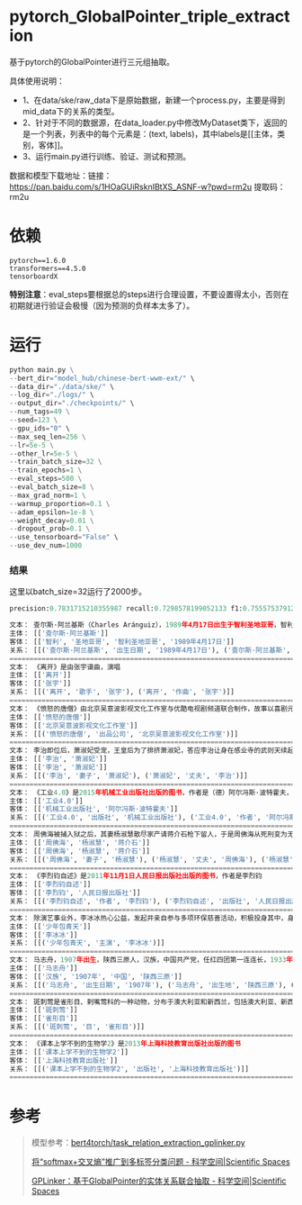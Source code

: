 # pytorch_GlobalPointer_triple_extraction

基于pytorch的GlobalPointer进行三元组抽取。

具体使用说明：

- 1、在data/ske/raw_data下是原始数据，新建一个process.py，主要是得到mid_data下的关系的类型。
- 2、针对于不同的数据源，在data_loader.py中修改MyDataset类下，返回的是一个列表，列表中的每个元素是：(text, labels)，其中labels是[[主体，类别，客体]]。
- 3、运行main.py进行训练、验证、测试和预测。

数据和模型下载地址：链接：https://pan.baidu.com/s/1HOaGUiRsknIBtXS_ASNF-w?pwd=rm2u  提取码：rm2u

# 依赖

```
pytorch==1.6.0
transformers==4.5.0
tensorboardX
```

**特别注意**：eval_steps要根据总的steps进行合理设置，不要设置得太小，否则在初期就进行验证会极慢（因为预测的负样本太多了）。
# 运行

```python
python main.py \
--bert_dir="model_hub/chinese-bert-wwm-ext/" \
--data_dir="./data/ske/" \
--log_dir="./logs/" \
--output_dir="./checkpoints/" \
--num_tags=49 \
--seed=123 \
--gpu_ids="0" \
--max_seq_len=256 \
--lr=5e-5 \
--other_lr=5e-5 \
--train_batch_size=32 \
--train_epochs=1 \
--eval_steps=500 \
--eval_batch_size=8 \
--max_grad_norm=1 \
--warmup_proportion=0.1 \
--adam_epsilon=1e-8 \
--weight_decay=0.01 \
--dropout_prob=0.1 \
--use_tensorboard="False" \
--use_dev_num=1000
```

### 结果

这里以batch_size=32运行了2000步。

```python
precision:0.7831715210355987 recall:0.7298578199052133 f1:0.7555753791257805
```

```python
文本： 查尔斯·阿兰基斯（Charles Aránguiz），1989年4月17日出生于智利圣地亚哥，智利职业足球运动员，司职中场，效力于德国足球甲级联赛勒沃库森足球俱乐部
主体： [['查尔斯·阿兰基斯']]
客体： [['智利', '圣地亚哥', '智利圣地亚哥', '1989年4月17日']]
关系： [[('查尔斯·阿兰基斯', '出生日期', '1989年4月17日'), ('查尔斯·阿兰基斯', '出生地', '智利'), ('查尔斯·阿兰基斯', '国籍', '智利'), ('查尔斯·阿兰基斯', '出生地', '智利圣地亚哥'), ('查尔斯·阿兰基斯', '国籍', '智利圣地亚哥'), ('查尔斯·阿兰基斯', '出生地', '圣地亚哥')]]
====================================================================================================
文本： 《离开》是由张宇谱曲，演唱
主体： [['离开']]
客体： [['张宇']]
关系： [[('离开', '歌手', '张宇'), ('离开', '作曲', '张宇')]]
====================================================================================================
文本： 《愤怒的唐僧》由北京吴意波影视文化工作室与优酷电视剧频道联合制作，故事以喜剧元素为主，讲述唐僧与佛祖打牌，得罪了佛祖，被踢下人间再渡九九八十一难的故事
主体： [['愤怒的唐僧']]
客体： [['北京吴意波影视文化工作室']]
关系： [[('愤怒的唐僧', '出品公司', '北京吴意波影视文化工作室')]]
====================================================================================================
文本： 李治即位后，萧淑妃受宠，王皇后为了排挤萧淑妃，答应李治让身在感业寺的武则天续起头发，重新纳入后宫
主体： [['李治', '萧淑妃']]
客体： [['李治', '萧淑妃']]
关系： [[('李治', '妻子', '萧淑妃'), ('萧淑妃', '丈夫', '李治')]]
====================================================================================================
文本： 《工业4.0》是2015年机械工业出版社出版的图书，作者是（德）阿尔冯斯·波特霍夫，恩斯特·安德雷亚斯·哈特曼
主体： [['工业4.0']]
客体： [['机械工业出版社', '阿尔冯斯·波特霍夫']]
关系： [[('工业4.0', '出版社', '机械工业出版社'), ('工业4.0', '作者', '阿尔冯斯·波特霍夫')]]
====================================================================================================
文本： 周佛海被捕入狱之后，其妻杨淑慧散尽家产请蒋介石枪下留人，于是周佛海从死刑变为无期，不过此人或许作恶多端，改判没多久便病逝于监狱，据悉是心脏病发作
主体： [['周佛海', '杨淑慧', '蒋介石']]
客体： [['周佛海', '杨淑慧', '蒋介石']]
关系： [[('周佛海', '妻子', '杨淑慧'), ('杨淑慧', '丈夫', '周佛海'), ('杨淑慧', '丈夫', '蒋介石'), ('蒋介石', '妻子', '杨淑慧')]]
====================================================================================================
文本： 《李烈钧自述》是2011年11月1日人民日报出版社出版的图书，作者是李烈钧
主体： [['李烈钧自述']]
客体： [['李烈钧', '人民日报出版社']]
关系： [[('李烈钧自述', '作者', '李烈钧'), ('李烈钧自述', '出版社', '人民日报出版社')]]
====================================================================================================
文本： 除演艺事业外，李冰冰热心公益，发起并亲自参与多项环保慈善活动，积极投身其中，身体力行担起了回馈社会的责任于02年出演《少年包青天》，进入大家视线
主体： [['少年包青天']]
客体： [['李冰冰']]
关系： [[('少年包青天', '主演', '李冰冰')]]
====================================================================================================
文本： 马志舟，1907年出生，陕西三原人，汉族，中国共产党，任红四团第一连连长，1933年逝世
主体： [['马志舟']]
客体： [['汉族', '1907年', '中国', '陕西三原']]
关系： [[('马志舟', '出生日期', '1907年'), ('马志舟', '出生地', '陕西三原'), ('马志舟', '民族', '汉族'), ('马志舟', '国籍', '中国')]]
====================================================================================================
文本： 斑刺莺是雀形目、剌嘴莺科的一种动物，分布于澳大利亚和新西兰，包括澳大利亚、新西兰、塔斯马尼亚及其附近的岛屿
主体： [['斑刺莺']]
客体： [['雀形目']]
关系： [[('斑刺莺', '目', '雀形目')]]
====================================================================================================
文本： 《课本上学不到的生物学2》是2013年上海科技教育出版社出版的图书
主体： [['课本上学不到的生物学2']]
客体： [['上海科技教育出版社']]
关系： [[('课本上学不到的生物学2', '出版社', '上海科技教育出版社')]]
====================================================================================================
```

# 参考

> 模型参考：[bert4torch/task_relation_extraction_gplinker.py](https://github.com/Tongjilibo/bert4torch/blob/master/examples/relation_extraction/task_relation_extraction_gplinker.py)
>
> [将“softmax+交叉熵”推广到多标签分类问题 - 科学空间|Scientific Spaces](https://spaces.ac.cn/archives/7359)
>
> [GPLinker：基于GlobalPointer的实体关系联合抽取 - 科学空间|Scientific Spaces](https://spaces.ac.cn/archives/8888)

